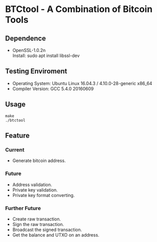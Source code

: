 #   BTCtool - A Combination of Bitcoin Tools

##  Dependence

* OpenSSL-1.0.2n  
    Install: sudo apt install libssl-dev

##  Testing Enviroment

* Operating System: Ubuntu Linux 16.04.3 / 4.10.0-28-generic x86_64
* Compiler Version: GCC 5.4.0 20160609

##  Usage

    make
	./btctool

##  Feature

### Current

* Generate bitcoin address.

### Future

* Address validation.
* Private key validation.
* Private key format converting.

### Further Future

* Create raw transaction.
* Sign the raw transaction.
* Broadcast the signed transaction.
* Get the balance and UTXO on an address.